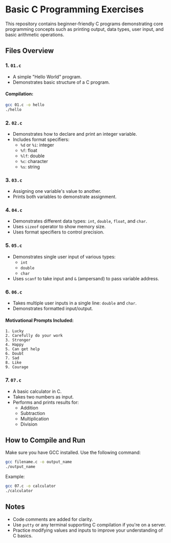 # Basic C Programming Exercises

This repository contains beginner-friendly C programs demonstrating core programming concepts such as printing output, data types, user input, and basic arithmetic operations.

## Files Overview

### 1. `01.c`
- A simple "Hello World" program.
- Demonstrates basic structure of a C program.

#### Compilation:
```sh
gcc 01.c -o hello
./hello
```

### 2. `02.c`
- Demonstrates how to declare and print an integer variable.
- Includes format specifiers:
  - `%d` or `%i`: integer
  - `%f`: float
  - `%lf`: double
  - `%c`: character
  - `%s`: string

### 3. `03.c`
- Assigning one variable's value to another.
- Prints both variables to demonstrate assignment.

### 4. `04.c`
- Demonstrates different data types: `int`, `double`, `float`, and `char`.
- Uses `sizeof` operator to show memory size.
- Uses format specifiers to control precision.

### 5. `05.c`
- Demonstrates single user input of various types:
  - `int`
  - `double`
  - `char`
- Uses `scanf` to take input and `&` (ampersand) to pass variable address.

### 6. `06.c`
- Takes multiple user inputs in a single line: `double` and `char`.
- Demonstrates formatted input/output.

#### Motivational Prompts Included:
```
1. Lucky
2. Carefully do your work
3. Stronger
4. Happy
5. Can get help
6. Doubt
7. Sad
8. Like
9. Courage
```

### 7. `07.c`
- A basic calculator in C.
- Takes two numbers as input.
- Performs and prints results for:
  - Addition
  - Subtraction
  - Multiplication
  - Division

## How to Compile and Run

Make sure you have GCC installed. Use the following command:
```sh
gcc filename.c -o output_name
./output_name
```

Example:
```sh
gcc 07.c -o calculator
./calculator
```

## Notes
- Code comments are added for clarity.
- Use `putty` or any terminal supporting C compilation if you're on a server.
- Practice modifying values and inputs to improve your understanding of C basics.
